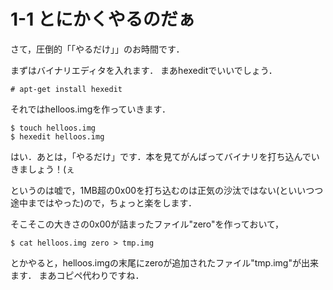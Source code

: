 # 1-1 とにかくやるのだぁ
さて，圧倒的「「やるだけ」」のお時間です．

まずはバイナリエディタを入れます．
まあhexeditでいいでしょう．
```
# apt-get install hexedit
```

それではhelloos.imgを作っていきます．

```
$ touch helloos.img
$ hexedit helloos.img
```

はい．あとは，「やるだけ」です．本を見てがんばってバイナリを打ち込んでいきましょう！(ぇ


というのは嘘で，1MB超の0x00を打ち込むのは正気の沙汰ではない(といいつつ途中まではやった)ので，ちょっと楽をします．

そこそこの大きさの0x00が詰まったファイル"zero"を作っておいて，
```
$ cat helloos.img zero > tmp.img
```
とかやると，helloos.imgの末尾にzeroが追加されたファイル"tmp.img"が出来ます．
まあコピペ代わりですね．
